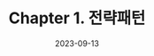 ---
title:  "Chapter 1. 전략패턴" 

categories:
  -  Design Pattern
tags:
  - [Design Pattern]

toc: true
toc_sticky: true

date: 2023-09-13
---